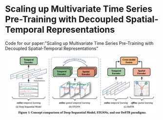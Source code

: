 # Scaling up Multivariate Time Series Pre-Training with Decoupled Spatial-Temporal Representations


Code for our paper:"Scaling up Multivariate Time Series Pre-Training with Decoupled Spatial-Temporal Representations"

![image-20230930175638783](https://raw.githubusercontent.com/zruiii/PicCloud/main/Typora-img/202309301756754.png)


